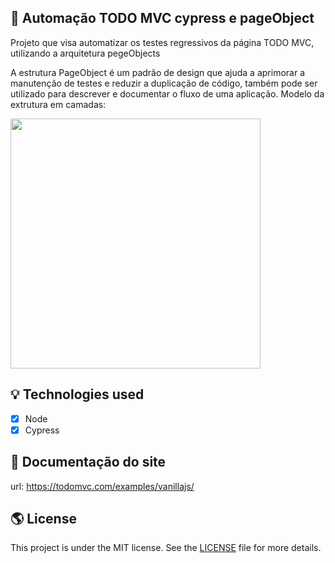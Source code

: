 ## 👏 Automação TODO MVC cypress e pageObject
Projeto que visa automatizar os testes regressivos da página TODO MVC, utilizando a arquitetura pegeObjects

A estrutura PageObject é um padrão de design que ajuda a aprimorar a manutenção de testes e reduzir a duplicação de código, também pode ser utilizado para descrever e documentar o fluxo de uma aplicação.
Modelo da extrutura em camadas:

<img width="400" src="https://uploaddeimagens.com.br/imagens/QbqfxcY" />


## 💡 Technologies used

- [x] Node
- [x] Cypress

## 🚀  Documentação do site

url: https://todomvc.com/examples/vanillajs/


## 🌎 License

This project is under the MIT license. See the [LICENSE](https://choosealicense.com/licenses/mit/) file for more details.

